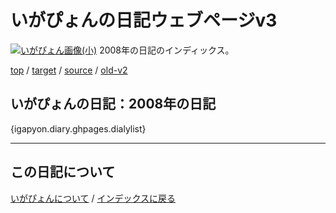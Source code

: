 いがぴょんの日記ウェブページv3
=============================================
[![いがぴょん画像(小)](https://igapyon.github.io/diary/images/iga200306s.jpg "いがぴょん")](https://igapyon.github.io/diary/memo/memoigapyon.html) 2008年の日記のインディックス。

[top](https://igapyon.github.io/diary/) 
/ [target](https://igapyon.github.io/diary/2008/index.html) 
/ [source](https://github.com/igapyon/diary/blob/gh-pages/2008/index.html.src.md) 
/ [old-v2](http://www.igapyon.jp/igapyon/diary/idxall.html) 

## いがぴょんの日記：2008年の日記

{igapyon.diary.ghpages.dialylist}

----------------------------------------------------------------------------------------------------

## この日記について
[いがぴょんについて](https://igapyon.github.io/diary/memo/memoigapyon.html) / [インデックスに戻る](https://igapyon.github.io/diary/idxall.html)
